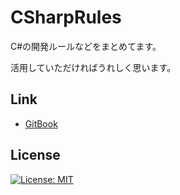 ﻿# CSharpRules

C#の開発ルールなどをまとめてます。

活用していただければうれしく思います。

## Link

* [GitBook](https://223n.gitbooks.io/csharprules/content/)

## License

[![License: MIT](https://img.shields.io/badge/License-MIT-yellow.svg)](https://github.com/223n/223nTech/blob/master/LICENSE)
